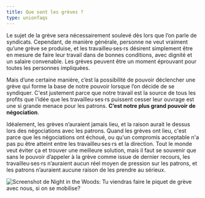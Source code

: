 ```yaml
---
title: Que sont les grèves ?
type: unionfaqs
---
```

Le sujet de la grève sera nécessairement soulevé dès lors que l’on parle de syndicats. Cependant, de manière générale, personne ne veut vraiment qu’une grève se produise, et les travailleu·ses·rs désirent simplement être en mesure de faire leur travail dans de bonnes conditions, avec dignité et un salaire convenable. Les grèves peuvent être un moment éprouvant pour toutes les personnes impliquées.

Mais d’une certaine manière, c’est la possibilité de pouvoir déclencher une grève qui forme la base de notre pouvoir lorsque l’on décide de se syndiquer. C'est justement parce que notre travail est la source de tous les profits que l’idée que les travailleu·ses·rs puissent cesser leur ouvrage est une si grande menace pour les patrons. **C’est notre plus grand pouvoir de négociation**.

Idéalement, les grèves n’auraient jamais lieu, et la raison aurait le dessus lors des négociations avec les patrons. Quand les grèves ont lieu, c'est parce que les négociations ont échoué, ou qu'un compromis acceptable n'a pas pu être atteint entre les travailleu·ses·rs et la direction. Tout le monde veut éviter ça et trouver une meilleure solution, mais il faut se souvenir que sans le pouvoir d’appeler à la grève comme issue de dernier recours, les travailleu·ses·rs n’auraient aucun réel moyen de pression sur les patrons, et les patrons n’auraient aucune raison de les prendre au sérieux.

<div class="md-img">
<img
  src="/images/faqs/nitw_picket.png"
  alt="Screenshot de Night in the Woods: Tu viendras faire le piquet de grève avec nous, si on se mobilise?"
/>
</div>
